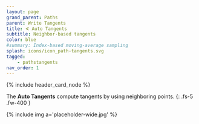 ```yaml
---
layout: page
grand_parent: Paths
parent: Write Tangents
title: ∢ Auto Tangents
subtitle: Neighbor-based tangents
color: blue
#summary: Index-based moving-average sampling
splash: icons/icon_path-tangents.svg
tagged: 
    - pathstangents
nav_order: 1
---
```


{% include header_card_node %}

The **Auto Tangents** compute tangents by using neighboring points.
{: .fs-5 .fw-400 } 

{% include img a='placeholder-wide.jpg' %}
